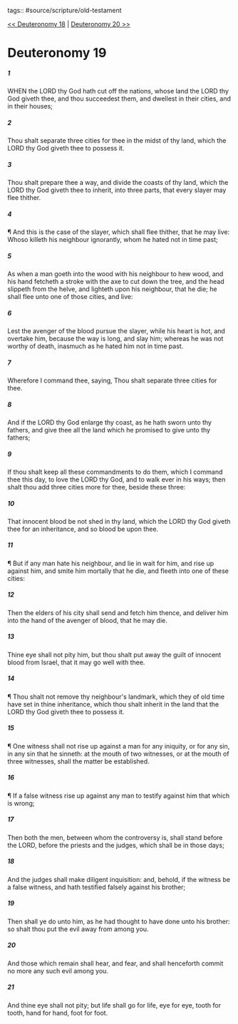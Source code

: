 tags:: #source/scripture/old-testament

[<< Deuteronomy 18](old-testament/05_Deuteronomy/Deuteronomy_18.md) | [Deuteronomy 20 >>](old-testament/05_Deuteronomy/Deuteronomy_20.md)

# Deuteronomy 19

##### 1

WHEN the LORD thy God hath cut off the nations, whose land the LORD thy God giveth thee, and thou succeedest them, and dwellest in their cities, and in their houses;

##### 2

Thou shalt separate three cities for thee in the midst of thy land, which the LORD thy God giveth thee to possess it.

##### 3

Thou shalt prepare thee a way, and divide the coasts of thy land, which the LORD thy God giveth thee to inherit, into three parts, that every slayer may flee thither.

##### 4

¶ And this is the case of the slayer, which shall flee thither, that he may live: Whoso killeth his neighbour ignorantly, whom he hated not in time past;

##### 5

As when a man goeth into the wood with his neighbour to hew wood, and his hand fetcheth a stroke with the axe to cut down the tree, and the head slippeth from the helve, and lighteth upon his neighbour, that he die; he shall flee unto one of those cities, and live:

##### 6

Lest the avenger of the blood pursue the slayer, while his heart is hot, and overtake him, because the way is long, and slay him; whereas he was not worthy of death, inasmuch as he hated him not in time past.

##### 7

Wherefore I command thee, saying, Thou shalt separate three cities for thee.

##### 8

And if the LORD thy God enlarge thy coast, as he hath sworn unto thy fathers, and give thee all the land which he promised to give unto thy fathers;

##### 9

If thou shalt keep all these commandments to do them, which I command thee this day, to love the LORD thy God, and to walk ever in his ways; then shalt thou add three cities more for thee, beside these three:

##### 10

That innocent blood be not shed in thy land, which the LORD thy God giveth thee for an inheritance, and so blood be upon thee.

##### 11

¶ But if any man hate his neighbour, and lie in wait for him, and rise up against him, and smite him mortally that he die, and fleeth into one of these cities:

##### 12

Then the elders of his city shall send and fetch him thence, and deliver him into the hand of the avenger of blood, that he may die.

##### 13

Thine eye shall not pity him, but thou shalt put away the guilt of innocent blood from Israel, that it may go well with thee.

##### 14

¶ Thou shalt not remove thy neighbour's landmark, which they of old time have set in thine inheritance, which thou shalt inherit in the land that the LORD thy God giveth thee to possess it.

##### 15

¶ One witness shall not rise up against a man for any iniquity, or for any sin, in any sin that he sinneth: at the mouth of two witnesses, or at the mouth of three witnesses, shall the matter be established.

##### 16

¶ If a false witness rise up against any man to testify against him that which is wrong;

##### 17

Then both the men, between whom the controversy is, shall stand before the LORD, before the priests and the judges, which shall be in those days;

##### 18

And the judges shall make diligent inquisition: and, behold, if the witness be a false witness, and hath testified falsely against his brother;

##### 19

Then shall ye do unto him, as he had thought to have done unto his brother: so shalt thou put the evil away from among you.

##### 20

And those which remain shall hear, and fear, and shall henceforth commit no more any such evil among you.

##### 21

And thine eye shall not pity; but life shall go for life, eye for eye, tooth for tooth, hand for hand, foot for foot.
